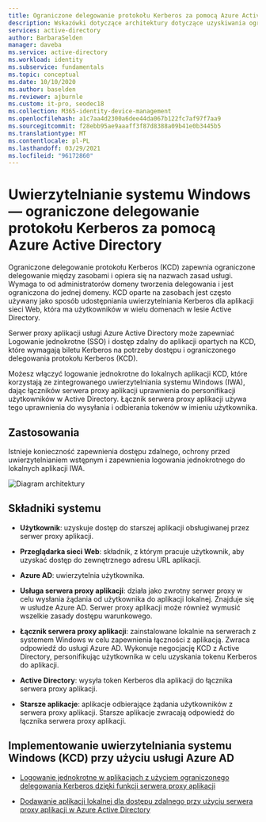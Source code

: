 ```yaml
---
title: Ograniczone delegowanie protokołu Kerberos za pomocą Azure Active Directory
description: Wskazówki dotyczące architektury dotyczące uzyskiwania ograniczonego delegowania protokołu Kerberos za pomocą Azure Active Directory.
services: active-directory
author: BarbaraSelden
manager: daveba
ms.service: active-directory
ms.workload: identity
ms.subservice: fundamentals
ms.topic: conceptual
ms.date: 10/10/2020
ms.author: baselden
ms.reviewer: ajburnle
ms.custom: it-pro, seodec18
ms.collection: M365-identity-device-management
ms.openlocfilehash: a1c7aa4d2300a6dee44da067b122fc7af97f7aa9
ms.sourcegitcommit: f28ebb95ae9aaaff3f87d8388a09b41e0b3445b5
ms.translationtype: MT
ms.contentlocale: pl-PL
ms.lasthandoff: 03/29/2021
ms.locfileid: "96172860"
---
```

# <a name="windows-authentication---kerberos-constrained-delegation-with-azure-active-directory"></a>Uwierzytelnianie systemu Windows — ograniczone delegowanie protokołu Kerberos za pomocą Azure Active Directory

Ograniczone delegowanie protokołu Kerberos (KCD) zapewnia ograniczone delegowanie między zasobami i opiera się na nazwach zasad usługi. Wymaga to od administratorów domeny tworzenia delegowania i jest ograniczona do jednej domeny. KCD oparte na zasobach jest często używany jako sposób udostępniania uwierzytelniania Kerberos dla aplikacji sieci Web, która ma użytkowników w wielu domenach w lesie Active Directory.

Serwer proxy aplikacji usługi Azure Active Directory może zapewniać Logowanie jednokrotne (SSO) i dostęp zdalny do aplikacji opartych na KCD, które wymagają biletu Kerberos na potrzeby dostępu i ograniczonego delegowania protokołu Kerberos (KCD).

Możesz włączyć logowanie jednokrotne do lokalnych aplikacji KCD, które korzystają ze zintegrowanego uwierzytelniania systemu Windows (IWA), dając łączników serwera proxy aplikacji uprawnienia do personifikacji użytkowników w Active Directory. Łącznik serwera proxy aplikacji używa tego uprawnienia do wysyłania i odbierania tokenów w imieniu użytkownika.

## <a name="use-when"></a>Zastosowania

Istnieje konieczność zapewnienia dostępu zdalnego, ochrony przed uwierzytelnianiem wstępnym i zapewnienia logowania jednokrotnego do lokalnych aplikacji IWA.

![Diagram architektury](./media/authentication-patterns/kcd-auth.png)

## <a name="components-of-system"></a>Składniki systemu

* **Użytkownik**: uzyskuje dostęp do starszej aplikacji obsługiwanej przez serwer proxy aplikacji.

* **Przeglądarka sieci Web**: składnik, z którym pracuje użytkownik, aby uzyskać dostęp do zewnętrznego adresu URL aplikacji.

* **Azure AD**: uwierzytelnia użytkownika. 

* **Usługa serwera proxy aplikacji**: działa jako zwrotny serwer proxy w celu wysłania żądania od użytkownika do aplikacji lokalnej. Znajduje się w usłudze Azure AD. Serwer proxy aplikacji może również wymusić wszelkie zasady dostępu warunkowego.

* **Łącznik serwera proxy aplikacji**: zainstalowane lokalnie na serwerach z systemem Windows w celu zapewnienia łączności z aplikacją. Zwraca odpowiedź do usługi Azure AD. Wykonuje negocjację KCD z Active Directory, personifikując użytkownika w celu uzyskania tokenu Kerberos do aplikacji.

* **Active Directory**: wysyła token Kerberos dla aplikacji do łącznika serwera proxy aplikacji.

* **Starsze aplikacje**: aplikacje odbierające żądania użytkowników z serwera proxy aplikacji. Starsze aplikacje zwracają odpowiedź do łącznika serwera proxy aplikacji.

## <a name="implement-windows-authentication-kcd-with-azure-ad"></a>Implementowanie uwierzytelniania systemu Windows (KCD) przy użyciu usługi Azure AD

* [Logowanie jednokrotne w aplikacjach z użyciem ograniczonego delegowania Kerberos dzięki funkcji serwera proxy aplikacji](../manage-apps/application-proxy-configure-single-sign-on-with-kcd.md) 

* [Dodawanie aplikacji lokalnej dla dostępu zdalnego przy użyciu serwera proxy aplikacji w Azure Active Directory](../manage-apps/application-proxy-add-on-premises-application.md)

